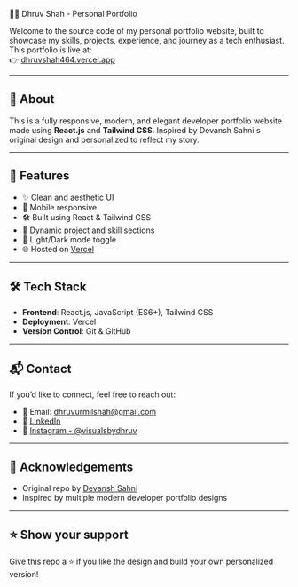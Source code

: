 🧑‍💻 Dhruv Shah - Personal Portfolio

Welcome to the source code of my personal portfolio website, built to showcase my skills, projects, experience, and journey as a tech enthusiast. This portfolio is live at:  
👉 [dhruvshah464.vercel.app]([https://dhruvshah464.vercel.app](https://my-portfolio-xi-nine-46.vercel.app))

---

## 🔗 About

This is a fully responsive, modern, and elegant developer portfolio website made using **React.js** and **Tailwind CSS**. Inspired by Devansh Sahni's original design and personalized to reflect my story.

---

## 🚀 Features

- ✨ Clean and aesthetic UI
- 📱 Mobile responsive
- 🛠️ Built using React & Tailwind CSS
- 📂 Dynamic project and skill sections
- 🌙 Light/Dark mode toggle
- 🌐 Hosted on [Vercel](https://vercel.com)

---

## 🛠️ Tech Stack

- **Frontend**: React.js, JavaScript (ES6+), Tailwind CSS
- **Deployment**: Vercel
- **Version Control**: Git & GitHub

---


## 📬 Contact

If you’d like to connect, feel free to reach out:

* 📧 Email: [dhruvurmilshah@gmail.com](mailto:dhruvurmilshah@gmail.com)
* 💼 [LinkedIn](https://linkedin.com/in/shah-dhruv-)
* 📸 [Instagram - @visualsbydhruv](https://instagram.com/visualsbydhruv)

---

## 📝 Acknowledgements

* Original repo by [Devansh Sahni](https://github.com/DevanshSahni/Portfolio)
* Inspired by multiple modern developer portfolio designs

---

## ⭐️ Show your support

Give this repo a ⭐️ if you like the design and build your own personalized version!
